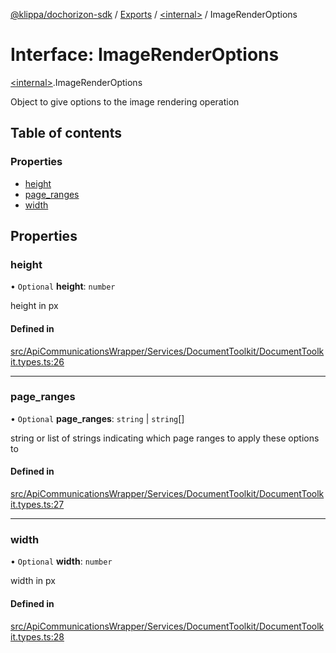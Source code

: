 [@klippa/dochorizon-sdk](../README.md) / [Exports](../modules.md) / [\<internal\>](../modules/internal_.md) / ImageRenderOptions

# Interface: ImageRenderOptions

[\<internal\>](../modules/internal_.md).ImageRenderOptions

Object to give options to the image rendering operation

## Table of contents

### Properties

- [height](internal_.ImageRenderOptions.md#height)
- [page\_ranges](internal_.ImageRenderOptions.md#page_ranges)
- [width](internal_.ImageRenderOptions.md#width)

## Properties

### height

• `Optional` **height**: `number`

height in px

#### Defined in

[src/ApiCommunicationsWrapper/Services/DocumentToolkit/DocumentToolkit.types.ts:26](https://github.com/klippa-app/js-dochorizon-sdk/blob/205a2fd/src/ApiCommunicationsWrapper/Services/DocumentToolkit/DocumentToolkit.types.ts#L26)

___

### page\_ranges

• `Optional` **page\_ranges**: `string` \| `string`[]

string or list of strings indicating which page ranges to apply these
options to

#### Defined in

[src/ApiCommunicationsWrapper/Services/DocumentToolkit/DocumentToolkit.types.ts:27](https://github.com/klippa-app/js-dochorizon-sdk/blob/205a2fd/src/ApiCommunicationsWrapper/Services/DocumentToolkit/DocumentToolkit.types.ts#L27)

___

### width

• `Optional` **width**: `number`

width in px

#### Defined in

[src/ApiCommunicationsWrapper/Services/DocumentToolkit/DocumentToolkit.types.ts:28](https://github.com/klippa-app/js-dochorizon-sdk/blob/205a2fd/src/ApiCommunicationsWrapper/Services/DocumentToolkit/DocumentToolkit.types.ts#L28)
